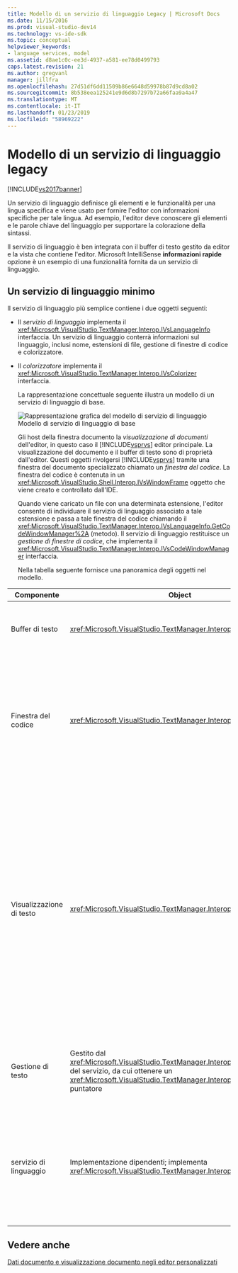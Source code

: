 ```yaml
---
title: Modello di un servizio di linguaggio Legacy | Microsoft Docs
ms.date: 11/15/2016
ms.prod: visual-studio-dev14
ms.technology: vs-ide-sdk
ms.topic: conceptual
helpviewer_keywords:
- language services, model
ms.assetid: d8ae1c0c-ee3d-4937-a581-ee78d0499793
caps.latest.revision: 21
ms.author: gregvanl
manager: jillfra
ms.openlocfilehash: 27d51df6dd11509b86e6648d59978b87d9cd8a02
ms.sourcegitcommit: 8b538eea125241e9d6d8b7297b72a66faa9a4a47
ms.translationtype: MT
ms.contentlocale: it-IT
ms.lasthandoff: 01/23/2019
ms.locfileid: "58969222"
---
```

# <a name="model-of-a-legacy-language-service"></a>Modello di un servizio di linguaggio legacy
[!INCLUDE[vs2017banner](../../includes/vs2017banner.md)]

Un servizio di linguaggio definisce gli elementi e le funzionalità per una lingua specifica e viene usato per fornire l'editor con informazioni specifiche per tale lingua. Ad esempio, l'editor deve conoscere gli elementi e le parole chiave del linguaggio per supportare la colorazione della sintassi.  
  
 Il servizio di linguaggio è ben integrata con il buffer di testo gestito da editor e la vista che contiene l'editor. Microsoft IntelliSense **informazioni rapide** opzione è un esempio di una funzionalità fornita da un servizio di linguaggio.  
  
## <a name="a-minimal-language-service"></a>Un servizio di linguaggio minimo  
 Il servizio di linguaggio più semplice contiene i due oggetti seguenti:  
  
- Il *servizio di linguaggio* implementa il <xref:Microsoft.VisualStudio.TextManager.Interop.IVsLanguageInfo> interfaccia. Un servizio di linguaggio conterrà informazioni sul linguaggio, inclusi nome, estensioni di file, gestione di finestre di codice e colorizzatore.  
  
- Il *colorizzatore* implementa il <xref:Microsoft.VisualStudio.TextManager.Interop.IVsColorizer> interfaccia.  
  
  La rappresentazione concettuale seguente illustra un modello di un servizio di linguaggio di base.  
  
  ![Rappresentazione grafica del modello di servizio di linguaggio](../../extensibility/media/vslanguageservicemodel.gif "vsLanguageServiceModel")  
  Modello di servizio di linguaggio di base  
  
  Gli host della finestra documento la *visualizzazione di documenti* dell'editor, in questo caso il [!INCLUDE[vsprvs](../../includes/vsprvs-md.md)] editor principale. La visualizzazione del documento e il buffer di testo sono di proprietà dall'editor. Questi oggetti rivolgersi [!INCLUDE[vsprvs](../../includes/vsprvs-md.md)] tramite una finestra del documento specializzato chiamato un *finestra del codice*. La finestra del codice è contenuta in un <xref:Microsoft.VisualStudio.Shell.Interop.IVsWindowFrame> oggetto che viene creato e controllato dall'IDE.  
  
  Quando viene caricato un file con una determinata estensione, l'editor consente di individuare il servizio di linguaggio associato a tale estensione e passa a tale finestra del codice chiamando il <xref:Microsoft.VisualStudio.TextManager.Interop.IVsLanguageInfo.GetCodeWindowManager%2A> (metodo). Il servizio di linguaggio restituisce un *gestione di finestre di codice*, che implementa il <xref:Microsoft.VisualStudio.TextManager.Interop.IVsCodeWindowManager> interfaccia.  
  
  Nella tabella seguente fornisce una panoramica degli oggetti nel modello.  
  
|Componente|Object|Funzione|  
|---------------|------------|--------------|  
|Buffer di testo|<xref:Microsoft.VisualStudio.TextManager.Interop.VsTextBuffer>|Un flusso di testo Unicode di lettura/scrittura. È possibile che il testo da utilizzare altre codifiche.|  
|Finestra del codice|<xref:Microsoft.VisualStudio.TextManager.Interop.VsCodeWindow>|Una finestra del documento che contiene uno o più visualizzazioni di testo. Quando si [!INCLUDE[vsprvs](../../includes/vsprvs-md.md)] è in modalità interfaccia a documenti multipli (MDI), la finestra del codice è un figlio MDI.|  
|Visualizzazione di testo|<xref:Microsoft.VisualStudio.TextManager.Interop.VsTextView>|Una finestra che consente all'utente di esplorare e visualizzare il testo usando la tastiera e mouse. Una visualizzazione di testo viene visualizzato dall'utente come editor. È possibile usare le visualizzazioni di testo nelle finestre dell'editor comune, la finestra di Output e finestra controllo immediato. Inoltre, è possibile configurare uno o più visualizzazioni di testo all'interno di una finestra del codice.|  
|Gestione di testo|Gestito dal <xref:Microsoft.VisualStudio.TextManager.Interop.SVsTextManager> del servizio, da cui ottenere un <xref:Microsoft.VisualStudio.TextManager.Interop.IVsTextManager> puntatore|Un componente che gestisce informazioni comuni condivise da tutti i componenti descritti in precedenza.|  
|servizio di linguaggio|Implementazione dipendenti; implementa <xref:Microsoft.VisualStudio.TextManager.Interop.IVsLanguageInfo>|Un oggetto che fornisce l'editor con informazioni specifiche del linguaggio, ad esempio l'evidenziazione della sintassi, completamento delle istruzioni e corrispondenza delle parentesi graffe.|  
  
## <a name="see-also"></a>Vedere anche  
 [Dati documento e visualizzazione documento negli editor personalizzati](../../extensibility/document-data-and-document-view-in-custom-editors.md)
